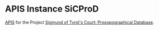 # APIS Instance SiCProD

[APIS](https://github.com/acdh-oeaw/apis-core-rdf/) for the Project [Sigmund of Tyrol's Court: Prosopographical Database](https://www.uibk.ac.at/geschichte-ethnologie/institut/mitarbeiterinnen/projekt/debertol-markus/sicprod/sigmund-of-tyrol-s-court-prosopographical-database.html).
